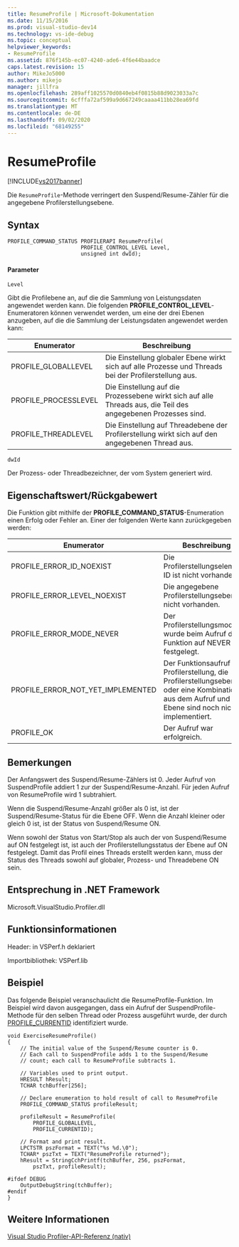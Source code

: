 ```yaml
---
title: ResumeProfile | Microsoft-Dokumentation
ms.date: 11/15/2016
ms.prod: visual-studio-dev14
ms.technology: vs-ide-debug
ms.topic: conceptual
helpviewer_keywords:
- ResumeProfile
ms.assetid: 876f145b-ec07-4240-ade6-4f6e44baadce
caps.latest.revision: 15
author: MikeJo5000
ms.author: mikejo
manager: jillfra
ms.openlocfilehash: 289aff1025570d0840eb4f0815b88d9023033a7c
ms.sourcegitcommit: 6cfffa72af599a9d667249caaaa411bb28ea69fd
ms.translationtype: MT
ms.contentlocale: de-DE
ms.lasthandoff: 09/02/2020
ms.locfileid: "68149255"
---
```

# <a name="resumeprofile"></a>ResumeProfile
[!INCLUDE[vs2017banner](../includes/vs2017banner.md)]

Die `ResumeProfile`-Methode verringert den Suspend/Resume-Zähler für die angegebene Profilerstellungsebene.  
  
## <a name="syntax"></a>Syntax  
  
```  
PROFILE_COMMAND_STATUS PROFILERAPI ResumeProfile(  
                       PROFILE_CONTROL_LEVEL Level,   
                       unsigned int dwId);  
```  
  
#### <a name="parameters"></a>Parameter  
 `Level`  
  
 Gibt die Profilebene an, auf die die Sammlung von Leistungsdaten angewendet werden kann. Die folgenden **PROFILE_CONTROL_LEVEL**-Enumeratoren können verwendet werden, um eine der drei Ebenen anzugeben, auf die die Sammlung der Leistungsdaten angewendet werden kann:  
  
|Enumerator|Beschreibung|  
|----------------|-----------------|  
|PROFILE_GLOBALLEVEL|Die Einstellung globaler Ebene wirkt sich auf alle Prozesse und Threads bei der Profilerstellung aus.|  
|PROFILE_PROCESSLEVEL|Die Einstellung auf die Prozessebene wirkt sich auf alle Threads aus, die Teil des angegebenen Prozesses sind.|  
|PROFILE_THREADLEVEL|Die Einstellung auf Threadebene der Profilerstellung wirkt sich auf den angegebenen Thread aus.|  
  
 `dwId`  
  
 Der Prozess- oder Threadbezeichner, der vom System generiert wird.  
  
## <a name="property-valuereturn-value"></a>Eigenschaftswert/Rückgabewert  
 Die Funktion gibt mithilfe der **PROFILE_COMMAND_STATUS**-Enumeration einen Erfolg oder Fehler an. Einer der folgenden Werte kann zurückgegeben werden:  
  
|Enumerator|Beschreibung|  
|----------------|-----------------|  
|PROFILE_ERROR_ID_NOEXIST|Die Profilerstellungselement-ID ist nicht vorhanden.|  
|PROFILE_ERROR_LEVEL_NOEXIST|Die angegebene Profilerstellungsebene ist nicht vorhanden.|  
|PROFILE_ERROR_MODE_NEVER|Der Profilerstellungsmodus wurde beim Aufruf der Funktion auf NEVER festgelegt.|  
|PROFILE_ERROR_NOT_YET_IMPLEMENTED|Der Funktionsaufruf der Profilerstellung, die Profilerstellungsebene oder eine Kombination aus dem Aufruf und der Ebene sind noch nicht implementiert.|  
|PROFILE_OK|Der Aufruf war erfolgreich.|  
  
## <a name="remarks"></a>Bemerkungen  
 Der Anfangswert des Suspend/Resume-Zählers ist 0. Jeder Aufruf von SuspendProfile addiert 1 zur der Suspend/Resume-Anzahl. Für jeden Aufruf von ResumeProfile wird 1 subtrahiert.  
  
 Wenn die Suspend/Resume-Anzahl größer als 0 ist, ist der Suspend/Resume-Status für die Ebene OFF. Wenn die Anzahl kleiner oder gleich 0 ist, ist der Status von Suspend/Resume ON.  
  
 Wenn sowohl der Status von Start/Stop als auch der von Suspend/Resume auf ON festgelegt ist, ist auch der Profilerstellungsstatus der Ebene auf ON festgelegt. Damit das Profil eines Threads erstellt werden kann, muss der Status des Threads sowohl auf globaler, Prozess- und Threadebene ON sein.  
  
## <a name="net-framework-equivalent"></a>Entsprechung in .NET Framework  
 Microsoft.VisualStudio.Profiler.dll  
  
## <a name="function-information"></a>Funktionsinformationen  
 Header: in VSPerf.h deklariert  
  
 Importbibliothek: VSPerf.lib  
  
## <a name="example"></a>Beispiel  
 Das folgende Beispiel veranschaulicht die ResumeProfile-Funktion. Im Beispiel wird davon ausgegangen, dass ein Aufruf der SuspendProfile-Methode für den selben Thread oder Prozess ausgeführt wurde, der durch [PROFILE_CURRENTID](../profiling/profile-currentid.md) identifiziert wurde.  
  
```  
void ExerciseResumeProfile()  
{  
    // The initial value of the Suspend/Resume counter is 0.   
    // Each call to SuspendProfile adds 1 to the Suspend/Resume   
    // count; each call to ResumeProfile subtracts 1.   
  
    // Variables used to print output.  
    HRESULT hResult;  
    TCHAR tchBuffer[256];  
  
    // Declare enumeration to hold result of call to ResumeProfile  
    PROFILE_COMMAND_STATUS profileResult;  
  
    profileResult = ResumeProfile(  
        PROFILE_GLOBALLEVEL,  
        PROFILE_CURRENTID);  
  
    // Format and print result.  
    LPCTSTR pszFormat = TEXT("%s %d.\0");  
    TCHAR* pszTxt = TEXT("ResumeProfile returned");  
    hResult = StringCchPrintf(tchBuffer, 256, pszFormat,   
        pszTxt, profileResult);  
  
#ifdef DEBUG  
    OutputDebugString(tchBuffer);  
#endif  
}  
```  
  
## <a name="see-also"></a>Weitere Informationen  
 [Visual Studio Profiler-API-Referenz (nativ)](../profiling/visual-studio-profiler-api-reference-native.md)
